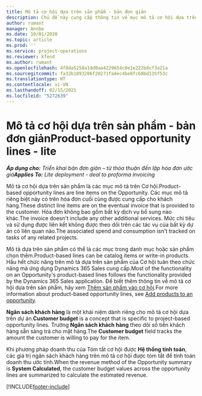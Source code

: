 ```yaml
---
title: Mô tả cơ hội dựa trên sản phẩm - bản đơn giản
description: Chủ đề này cung cấp thông tin về mục mô tả cơ hội dựa trên sản phẩm trong Project Operations.
author: rumant
manager: Annbe
ms.date: 10/01/2020
ms.topic: article
ms.prod: ''
ms.service: project-operations
ms.reviewer: kfend
ms.author: rumant
ms.openlocfilehash: 4f8da5258a1dd0aa4229654c0e1e222b8cf3a21a
ms.sourcegitcommit: fa32b1893286f20271fa4ec4be8fc68bd135f53c
ms.translationtype: HT
ms.contentlocale: vi-VN
ms.lasthandoff: 02/15/2021
ms.locfileid: "5272639"
---
```

# <a name="product-based-opportunity-lines---lite"></a><span data-ttu-id="46410-103">Mô tả cơ hội dựa trên sản phẩm - bản đơn giản</span><span class="sxs-lookup"><span data-stu-id="46410-103">Product-based opportunity lines - lite</span></span>

<span data-ttu-id="46410-104">_**Áp dụng cho:** Triển khai bản đơn giản – từ thỏa thuận đến lập hóa đơn ước giá_</span><span class="sxs-lookup"><span data-stu-id="46410-104">_**Applies To:** Lite deployment - deal to proforma invoicing_</span></span>

<span data-ttu-id="46410-105">Mô tả cơ hội dựa trên sản phẩm là các mục mô tả trên Cơ hội.</span><span class="sxs-lookup"><span data-stu-id="46410-105">Product-based opportunity lines are line items on the Opportunity.</span></span> <span data-ttu-id="46410-106">Các mục mô tả riêng biệt này có trên hóa đơn cuối cùng được cung cấp cho khách hàng.</span><span class="sxs-lookup"><span data-stu-id="46410-106">These distinct line items are on the eventual invoice that is provided to the customer.</span></span> <span data-ttu-id="46410-107">Hóa đơn không bao gồm bất kỳ dịch vụ bổ sung nào khác.</span><span class="sxs-lookup"><span data-stu-id="46410-107">The invoice doesn't include any other additional services.</span></span> <span data-ttu-id="46410-108">Mức chi tiêu và sử dụng được liên kết không được theo dõi trên các tác vụ của bất kỳ dự án có liên quan nào.</span><span class="sxs-lookup"><span data-stu-id="46410-108">The associated spend and consumption isn't tracked on tasks of any related projects.</span></span>

<span data-ttu-id="46410-109">Mô tả dựa trên sản phẩm có thể là các mục trong danh mục hoặc sản phẩm chọn thêm.</span><span class="sxs-lookup"><span data-stu-id="46410-109">Product-based lines can be catalog items or write-in products.</span></span> <span data-ttu-id="46410-110">Hầu hết chức năng trên mô tả dựa trên sản phẩm của Cơ hội tuân theo chức năng mà ứng dụng Dynamics 365 Sales cung cấp.</span><span class="sxs-lookup"><span data-stu-id="46410-110">Most of the functionality on an Opportunity's product-based lines follows the functionality provided by the Dynamics 365 Sales application.</span></span> <span data-ttu-id="46410-111">Để biết thêm thông tin về mô tả cơ hội dựa trên sản phẩm, hãy xem [Thêm sản phẩm vào cơ hội](https://docs.microsoft.com/dynamics365/sales-enterprise/add-products-opportunity).</span><span class="sxs-lookup"><span data-stu-id="46410-111">For more information about product-based opportunity lines, see [Add products to an opportunity](https://docs.microsoft.com/dynamics365/sales-enterprise/add-products-opportunity).</span></span>

<span data-ttu-id="46410-112">**Ngân sách khách hàng** là một khái niệm dành riêng cho mô tả cơ hội dựa trên dự án.</span><span class="sxs-lookup"><span data-stu-id="46410-112">**Customer budget** is a concept that is specific to project-based opportunity lines.</span></span> <span data-ttu-id="46410-113">Trường **Ngân sách khách hàng** theo dõi số tiền khách hàng sẵn sàng trả cho mặt hàng.</span><span class="sxs-lookup"><span data-stu-id="46410-113">The **Customer budget** field tracks the amount the customer is willing to pay for the item.</span></span>

<span data-ttu-id="46410-114">Khi phương pháp doanh thu của Tóm tắt cơ hội được **Hệ thống tính toán**, các giá trị ngân sách khách hàng trên mô tả cơ hội được tóm tắt để tính toán doanh thu ước tính.</span><span class="sxs-lookup"><span data-stu-id="46410-114">When the revenue method of the Opportunity summary is **System Calculated**, the customer budget values across the opportunity lines are summarized to calculate the estimated revenue.</span></span> 



[!INCLUDE[footer-include](../../includes/footer-banner.md)]